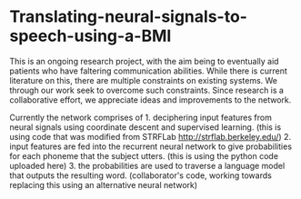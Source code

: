 # Translating-neural-signals-to-speech-using-a-BMI
This is an ongoing research project, with the aim being to eventually aid patients who have faltering communication abilities. While there is current literature on this, there are multiple constraints on existing systems. We through our work seek to overcome such constraints. Since research is a collaborative effort, we appreciate ideas and improvements to the network. 

Currently the network comprises of 1. deciphering input features from neural signals using coordinate descent and supervised learning. (this is using code that was modified from STRFLab http://strflab.berkeley.edu/)
2. input features are fed into the recurrent neural network to give probabilities for each phoneme that the subject utters. (this is using the python code uploaded here)
3. the probabilities are used to traverse a language model that outputs the resulting word. (collaborator's code, working towards replacing this using an alternative neural network)
